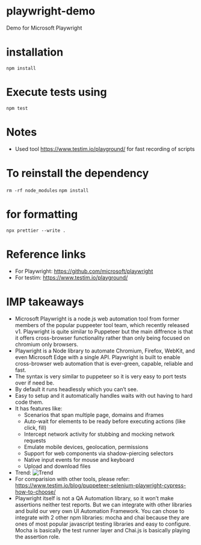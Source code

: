# playwright-demo

Demo for Microsoft Playwright

# installation

`npm install`

# Execute tests using

`npm test`

# Notes

- Used tool https://www.testim.io/playground/ for fast recording of scripts

# To reinstall the dependency

`rm -rf node_modules`
`npm install`

# for formatting

`npx prettier --write .`

# Reference links

- For Playwright: https://github.com/microsoft/playwright
- For testim: https://www.testim.io/playground/

# IMP takeaways

- Microsoft Playwright is a node.js web automation tool from former members of the popular puppeeter tool team, which recently released v1. Playwright is quite similar to Puppeteer but the main diffrence is that it offers cross-browser functionality rather than only being focused on chromium only browsers.
- Playwright is a Node library to automate Chromium, Firefox, WebKit, and even Microsoft Edge with a single API. Playwright is built to enable cross-browser web automation that is ever-green, capable, reliable and fast.
- The syntax is very similar to puppeteer so it is very easy to port tests over if need be.
- By default it runs headlessly which you can’t see.
- Easy to setup and it automatically handles waits with out having to hard code them.
- It has features like:
    - Scenarios that span multiple page, domains and iframes
    - Auto-wait for elements to be ready before executing actions (like click, fill)
    - Intercept network activity for stubbing and mocking network requests
    - Emulate mobile devices, geolocation, permissions
    - Support for web components via shadow-piercing selectors
    - Native input events for mouse and keyboard
    - Upload and download files
- Trend:
  ![Trend](https://playwright.tech/blog/what-is-playwright/star-history-playwright.png)
- For comparision with other tools, please refer:
  https://www.testim.io/blog/puppeteer-selenium-playwright-cypress-how-to-choose/
- Playwright itself is not a QA Automation library, so it won’t make assertions neither test reports.
  But we can integrate with other libraries and build our very own UI Automation Framework.
  You can chose to integrate with 2 other npm libraries: mocha and chai because they are ones of most popular javascript
  testing libraries and easy to configure. Mocha is basically the test runner layer and Chai.js is basically playing the assertion role.
